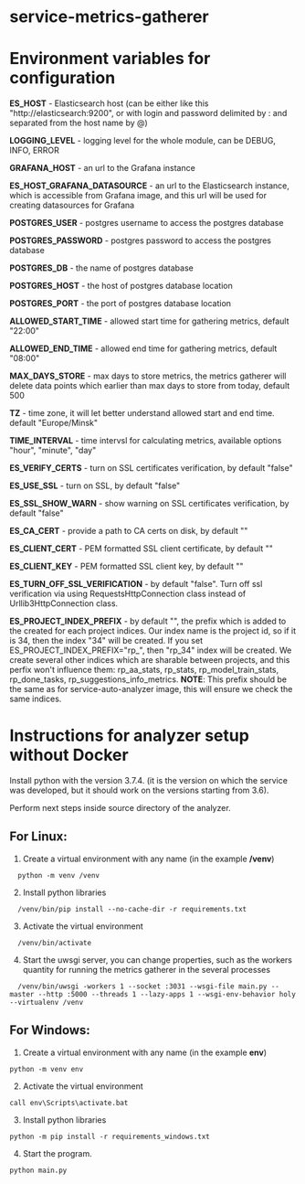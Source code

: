 # service-metrics-gatherer

# Environment variables for configuration

**ES_HOST** - Elasticsearch host (can be either like this "http://elasticsearch:9200", or with login and password delimited by : and separated from the host name by @)

**LOGGING_LEVEL** - logging level for the whole module, can be DEBUG, INFO, ERROR

**GRAFANA_HOST** - an url to the Grafana instance

**ES_HOST_GRAFANA_DATASOURCE** - an url to the Elasticsearch instance, which is accessible from Grafana image, and this url will be used for creating datasources for Grafana

**POSTGRES_USER** - postgres username to access the postgres database

**POSTGRES_PASSWORD**  - postgres password to access the postgres database

**POSTGRES_DB** - the name of postgres database

**POSTGRES_HOST** - the host of postgres database location

**POSTGRES_PORT** - the port of postgres database location

**ALLOWED_START_TIME** - allowed start time for gathering metrics, default "22:00"

**ALLOWED_END_TIME** - allowed end time for gathering metrics, default "08:00"

**MAX_DAYS_STORE** - max days to store metrics, the metrics gatherer will delete data points which earlier than max days to store from today, default 500

**TZ** - time zone, it will let better understand allowed start and end time. default "Europe/Minsk"

**TIME_INTERVAL** - time intervsl for calculating metrics, available options "hour", "minute", "day"

**ES_VERIFY_CERTS** - turn on SSL certificates verification, by default "false"

**ES_USE_SSL** - turn on SSL, by default "false"

**ES_SSL_SHOW_WARN** - show warning on SSL certificates verification, by default "false"

**ES_CA_CERT** - provide a path to CA certs on disk, by default ""

**ES_CLIENT_CERT** - PEM formatted SSL client certificate, by default ""

**ES_CLIENT_KEY** - PEM formatted SSL client key, by default ""

**ES_TURN_OFF_SSL_VERIFICATION** - by default "false". Turn off ssl verification via using RequestsHttpConnection class instead of Urllib3HttpConnection class.

**ES_PROJECT_INDEX_PREFIX** - by default "", the prefix which is added to the created for each project indices. Our index name is the project id, so if it is 34, then the index "34" will be created. If you set ES_PROJECT_INDEX_PREFIX="rp_", then "rp_34" index will be created. We create several other indices which are sharable between projects, and this perfix won't influence them: rp_aa_stats, rp_stats, rp_model_train_stats, rp_done_tasks, rp_suggestions_info_metrics. **NOTE**: This prefix should be the same as for service-auto-analyzer image, this will ensure we check the same indices.


# Instructions for analyzer setup without Docker

Install python with the version 3.7.4. (it is the version on which the service was developed, but it should work on the versions starting from 3.6).

Perform next steps inside source directory of the analyzer.

## For Linux:
1. Create a virtual environment with any name (in the example **/venv**)
```Shell
  python -m venv /venv
```
2. Install python libraries
```
  /venv/bin/pip install --no-cache-dir -r requirements.txt
```
3. Activate the virtual environment
```
  /venv/bin/activate
```
4. Start the uwsgi server, you can change properties, such as the workers quantity for running the metrics gatherer in the several processes
```
  /venv/bin/uwsgi -workers 1 --socket :3031 --wsgi-file main.py --master --http :5000 --threads 1 --lazy-apps 1 --wsgi-env-behavior holy --virtualenv /venv
  ```
 
## For Windows:
1. Create a virtual environment with any name (in the example **env**)
```
python -m venv env
```
2. Activate the virtual environment
```
call env\Scripts\activate.bat
```
3. Install python libraries
```
python -m pip install -r requirements_windows.txt
```
4. Start the program.
```
python main.py
```

